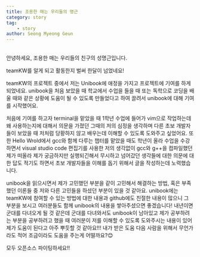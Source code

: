 ```yaml
---
title: 조용한 매는 우리들의 명근
category: story
tag: 
    - story
author: Seong Myeong Geun
---
```


<br> 
안녕하세요, 조용한 매는 우리들의 친구의 성명근입니다.

teamKW를 알게 되고 활동한지 벌써 한달이 넘었네요! 

teamKW의 프로젝트 중에서 저는 Unibook에 애정을 가지고 프로젝트에 기여를 하게 되었네요. unibook을 처음 보았을 때 학교에서 수업을 들을 때 또는 독학으로 코딩을 배울 때와 같은 상황에 도움이 될 수 있도록 만들었다고 하여 끌려서 unibook에 대해 기여를 시작했어요.

처음에 기여를 하고자 terminal을 맡았을 때 1학년 수업에 들어가 vim으로 작업하는데 왜 사용하는지에 대해서 의문을 가졌던 그때의 저의 심정을 생각하며 다른 초보 개발자들이 보았을 때 저처럼 당황하지 않고 배우는데 이해할 수 있도록 도와주고 싶었어요. 또한 Hello Wrold에서 gcc와 함께 다루는 챕터를 맡았을 때도 학년이 올라 수업을 수강하면서 visual studio code 편집기를 사용한 저의 생각없이 gcc와 g++을 컴파일했던 제가 떠올라 제가 궁금하지만 실행되긴해서 무시하고 넘어갔던 생각들에 대한 의문에 대한 답도 적기도 하면서 초보 개발자들을 이해를 돕기 위해서 글을 작성하는데 노력했습니다.

unibook을 읽으시면서 제가 고민했던 부분을 같이 고민해서 해결하는 방법, 혹은 부족했던 이론들 중 저와 다른 고민들을 하셨던 부분이 있을 것 같아요. unibook에는 teamKW에 참여할 수 있는 방법에 대한 내용과 github에도 친절한 내용이 많으니 그 부분을 보시고 여러분들도 함께 unibook의 내용을 쌓아주셨으면 좋겠습니다! 내년이면 군대를 다녀오게 될 것 같은데 군대를 다녀와서도 unibook이 남아있고 제가 공부하려는 부분을 공부하려고 했을 때 여러분이 저를 이해할 수 있도록 도와주시는 내용이 있어 제가 도움이 된다고 아주 뿌듯할 것 같아요!!! 내가 받은 도움 다음 사람을 위해서 무언가라도 적어 조금이라도 도움을 주는게 어떨까요?😊

모두 오픈소스 파이팅하세요!!

